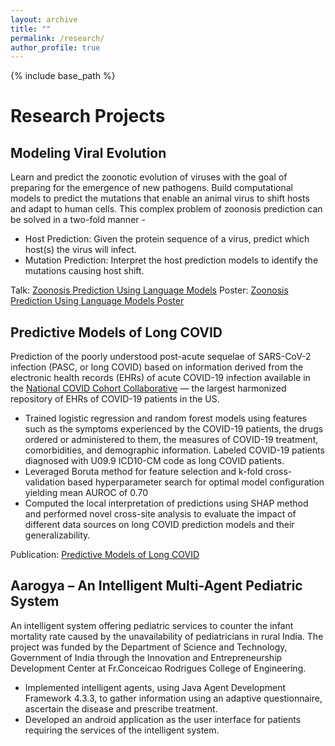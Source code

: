 ```yaml
---
layout: archive
title: ""
permalink: /research/
author_profile: true
---
```


{% include base_path %}

# Research Projects
## Modeling Viral Evolution
Learn and predict the zoonotic evolution of viruses with the goal of preparing for the emergence of new pathogens. 
Build computational models to predict the mutations that enable an animal virus to shift hosts and adapt to human cells.
This complex problem of zoonosis prediction can be solved in a two-fold manner - 

- Host Prediction: Given the protein sequence of a virus, predict which host(s) the virus will infect.
- Mutation Prediction: Interpret the host prediction models to identify the mutations causing host shift.

Talk: [Zoonosis Prediction Using Language Models](https://iscb.junolive.co/ismb2023/library/search/ISMBECCB2023_1710)
Poster: [Zoonosis Prediction Using Language Models Poster](/files/2023-07-06-ismb-zoonosis-prediction-using-language-models-poster.pdf)

## Predictive Models of Long COVID
Prediction of the poorly understood post-acute sequelae of SARS-CoV-2 infection (PASC, or long COVID) based on information derived from the electronic health records (EHRs) of acute COVID-19 infection available in the [National COVID Cohort Collaborative](https://ncats.nih.gov/n3c) — the largest harmonized repository of EHRs of COVID-19 patients in the US.

- Trained logistic regression and random forest models using features such as the symptoms experienced by the COVID-19 patients, the drugs ordered or administered to them, the measures of COVID-19 treatment, comorbidities, and demographic information. Labeled COVID-19 patients diagnosed with U09.9 ICD10-CM code as long COVID patients.
- Leveraged Boruta method for feature selection and k-fold cross-validation based hyperparameter search for optimal model configuration yielding mean AUROC of 0.70
 - Computed the local interpretation of predictions using SHAP method and performed novel cross-site analysis to evaluate the impact of different data sources on long COVID prediction models and their generalizability.

Publication: [Predictive Models of Long COVID](https://doi.org/10.1016/j.ebiom.2023.104777) 

## Aarogya – An Intelligent Multi-Agent Pediatric System
An intelligent system offering pediatric services to counter the infant mortality rate caused by the unavailability of pediatricians in rural India. The project was funded by the Department of Science and Technology, Government of India through the Innovation and Entrepreneurship Development Center at Fr.Conceicao Rodrigues College of Engineering.
- Implemented intelligent agents, using Java Agent Development Framework 4.3.3, to gather information using an adaptive questionnaire, ascertain the disease and prescribe treatment.
- Developed an android application as the user interface for patients requiring the services of the intelligent system.